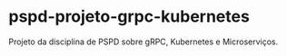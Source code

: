 # pspd-projeto-grpc-kubernetes
Projeto da disciplina de PSPD sobre gRPC, Kubernetes e Microserviços.
